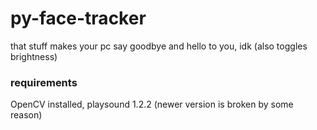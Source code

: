 # py-face-tracker
that stuff makes your pc say goodbye and hello to you, idk (also toggles brightness)

### requirements
OpenCV installed, playsound 1.2.2 (newer version is broken by some reason)
